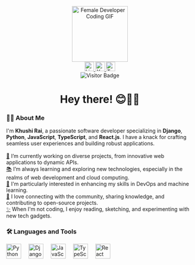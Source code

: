 <div align="center"> <img height="150" src="https://media.giphy.com/media/LMcB8XospGZO8UQq87/giphy.gif" alt="Female Developer Coding GIF"/> </div>
<div align="center"> <a href="https://www.linkedin.com/in/your-linkedin-profile" target="_blank"> <img src="https://img.shields.io/static/v1?message=LinkedIn&logo=linkedin&label=&color=0077B5&logoColor=white&labelColor=&style=for-the-badge" height="25" alt="LinkedIn logo" /> </a> <a href="https://www.youtube.com/c/your-youtube-channel" target="_blank"> <img src="https://img.shields.io/static/v1?message=Youtube&logo=youtube&label=&color=FF0000&logoColor=white&labelColor=&style=for-the-badge" height="25" alt="YouTube logo" /> </a> <a href="https://twitter.com/your-twitter-handle" target="_blank"> <img src="https://img.shields.io/static/v1?message=Twitter&logo=twitter&label=&color=1DA1F2&logoColor=white&labelColor=&style=for-the-badge" height="25" alt="Twitter logo" /> </a> </div>
<div align="center"> <img src="https://visitor-badge.laobi.icu/badge?page_id=khushirai.khushirai" alt="Visitor Badge"/> </div>
<h1 align="center">Hey there! 😊👩‍💻</h1>
<h3 align="left">🙋‍♀️ About Me</h3> <p align="left"> I'm <strong>Khushi Rai</strong>, a passionate software developer specializing in <strong>Django</strong>, <strong>Python</strong>, <strong>JavaScript</strong>, <strong>TypeScript</strong>, and <strong>React.js</strong>. I have a knack for crafting seamless user experiences and building robust applications.<br><br> <a href="https://giphy.com/gifs/coding-l3q2K8kRei8jYVE3uU" target="_blank">🔭</a> I’m currently working on diverse projects, from innovative web applications to dynamic APIs.<br> <a href="https://giphy.com/gifs/coding-l3q2K8kRei8jYVE3uU" target="_blank">📚</a> I’m always learning and exploring new technologies, especially in the realms of web development and cloud computing.<br> <a href="https://giphy.com/gifs/coding-l3q2K8kRei8jYVE3uU" target="_blank">🌱</a> I'm particularly interested in enhancing my skills in DevOps and machine learning.<br> <a href="https://giphy.com/gifs/coding-l3q2K8kRei8jYVE3uU" target="_blank">💬</a> I love connecting with the community, sharing knowledge, and contributing to open-source projects.<br> <a href="https://giphy.com/gifs/coding-l3q2K8kRei8jYVE3uU" target="_blank">✨</a> When I'm not coding, I enjoy reading, sketching, and experimenting with new tech gadgets. </p>
<h3 align="left">🛠 Languages and Tools</h3> <div align="left"> <img src="https://cdn.jsdelivr.net/gh/devicons/devicon/icons/python/python-original.svg" height="40" alt="Python logo" /> <img width="12" /> <img src="https://cdn.jsdelivr.net/gh/devicons/devicon/icons/django/django-plain.svg" height="40" alt="Django logo" /> <img width="12" /> <img src="https://cdn.jsdelivr.net/gh/devicons/devicon/icons/javascript/javascript-original.svg" height="40" alt="JavaScript logo" /> <img width="12" /> <img src="https://cdn.jsdelivr.net/gh/devicons/devicon/icons/typescript/typescript-original.svg" height="40" alt="TypeScript logo" /> <img width="12" /> <img src="https://cdn.jsdelivr.net/gh/devicons/devicon/icons/react/react-original.svg" height="40" alt="React logo" /> </div>
